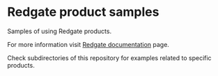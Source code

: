 # Redgate product samples

Samples of using Redgate products.

For more information visit [Redgate documentation](https://documentation.red-gate.com) page.

Check subdirectories of this repository for examples related to specific products.
